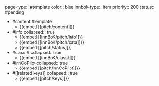 page-type:: #template
color:: blue
innbok-type:: item
priority:: 200
status:: #pending

- #content #template
	- {{embed [[pitch/content]]}}
- #info
  collapsed:: true
	- {{embed [[innBoK/pitch/info]]}}
	- {{embed [[innBoK/pitch/data]]}}
	- {{embed [[pitch/status]]}}
- #class #
  collapsed:: true
	- {{embed [[innBoK/class/]]}}
- #innCoPilot
  collapsed:: true
	- {{embed [[pitch/innCoPilot]]}}
- #[[related keys]]
  collapsed:: true
	- {{embed [[pitch/keys]]}}